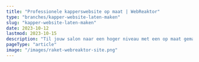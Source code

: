 ```yaml
---
title: "Professionele kapperswebsite op maat | WebReaktor"
type: "branches/kapper-website-laten-maken"
slug: "kapper-website-laten-maken"
date: 2023-10-12
lastmod: 2023-10-15
description: "Til jouw salon naar een hoger niveau met een op maat gemaakte kapperswebsite door WebReaktor. Stijlvol, functioneel, en klantvriendelijk."
pageType: "article"
image: "/images/raket-webreaktor-site.png"
---
```



